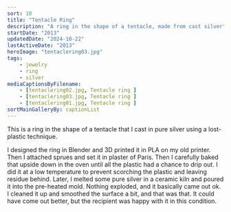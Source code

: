 ```yaml
---
sort: 10
title: "Tentacle Ring"
description: "A ring in the shape of a tentacle, made from cast silver"
startDate: "2013"
updatedDate: "2024-10-22"
lastActiveDate: "2013"
heroImage: "tentaclering03.jpg"
tags:
    - jewelry
    - ring
    - silver
mediaCaptionsByFilename:
    - [tentaclering02.jpg, Tentacle ring ]
    - [tentaclering03.jpg, Tentacle ring ]
    - [tentaclering01.jpg, Tentacle ring ]
sortMainGalleryBy: captionList
---
```


This is a ring in the shape of a tentacle that I cast in pure silver using a lost-plastic technique.

I designed the ring in Blender and 3D printed it in PLA on my old printer. Then I attached sprues and set it in
        plaster of Paris. Then I carefully baked that upside down in the oven until all the plastic had a chance to drip
        out. I did it at a low temperature to prevent scorching the plastic and leaving residue behind. Later, I melted
        some pure silver in a ceramic kiln and poured it into the pre-heated mold. Nothing exploded, and it basically
        came out ok. I cleaned it up and smoothed the surface a bit, and that was that. It could have come out better,
        but the recipient was happy with it in this condition.